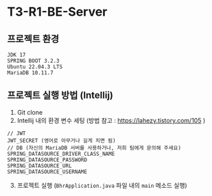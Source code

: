 # T3-R1-BE-Server

## 프로젝트 환경
```
JDK 17
SPRING BOOT 3.2.3
Ubuntu 22.04.3 LTS
MariaDB 10.11.7
```
## 프로젝트 실행 방법 (Intellij) 
1. Git clone
2. Intellij 내의 환경 변수 세팅
   (방법 참고 : https://lahezy.tistory.com/105 )
 ```
 // JWT 
 JWT_SECRET (영어로 아무거나 길게 치면 됨) 
 // DB (자신의 MariaDB 서버를 사용하거나, 저희 팀에게 문의해 주세요)
 SPRING_DATASOURCE_DRIVER_CLASS_NAME
 SPRING_DATASOURCE_PASSWORD
 SPRING_DATASOURCE_URL
 SPRING_DATASOURCE_USERNAME
 ```
3. 프로젝트 실행 (`BhrApplication.java` 파일 내의 `main` 메소드 실행)

